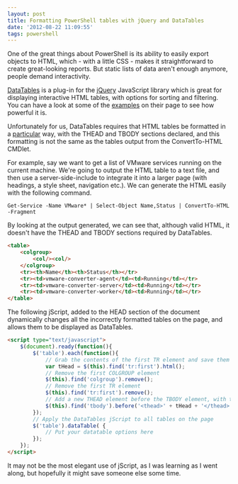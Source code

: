 ```yaml
---
layout: post
title: Formatting PowerShell tables with jQuery and DataTables
date: '2012-08-22 11:09:55'
tags: powershell
---
```



One of the great things about PowerShell is its ability to easily export objects to HTML, which  - with a little CSS  - makes it straightforward to create great-looking reports. But static lists of data aren't enough anymore, people demand interactivity.

[DataTables](http://datatables.net) is a plug-in for the [jQuery](http://jquery.com/) JavaScript library which is great for displaying interactive HTML tables, with options for sorting and filtering. You can have a look at some of the [examples](http://datatables.net/examples/) on their page to see how powerful it is.

Unfortunately for us, DataTables requires that HTML tables be formatted in a [particular](http://datatables.net/usage/) way, with the THEAD and TBODY sections declared, and this formatting is not the same as the tables output from the ConvertTo-HTML CMDlet.

For example, say we want to get a list of VMware services running on the current machine. We're going to output the HTML table to a text file, and then use a server-side-include to integrate it into a larger page (with headings, a style sheet, navigation etc.). We can generate the HTML easily with the following command.

`Get-Service -Name VMware* | Select-Object Name,Status | ConvertTo-HTML -Fragment`

By looking at the output generated, we can see that, although valid HTML, it doesn't have the THEAD and TBODY sections required by DataTables.

```html
<table>
    <colgroup>
        <col/><col/>
    </colgroup>
    <tr><th>Name</th><th>Status</th></tr>
    <tr><td>vmware-converter-agent</td><td>Running</td></tr>
    <tr><td>vmware-converter-server</td><td>Running</td></tr>
    <tr><td>vmware-converter-worker</td><td>Running</td></tr>
</table>
```

The following jScript, added to the HEAD section of the document dynamically changes all the incorrectly formatted tables on the page, and allows them to be displayed as DataTables.

```html
<script type="text/javascript">
    $(document).ready(function(){
        $('table').each(function(){
            // Grab the contents of the first TR element and save them to a variable
            var tHead = $(this).find('tr:first').html();
            // Remove the first COLGROUP element
            $(this).find('colgroup').remove();
            // Remove the first TR element
            $(this).find('tr:first').remove();
            // Add a new THEAD element before the TBODY element, with the contents of the first TR element which we saved earlier.
            $(this).find('tbody').before('<thead>' + tHead + '</thead>');
        });
        // Apply the DataTables jScript to all tables on the page
        $('table').dataTable( {
            // Put your datatable options here
        });
    });
</script>
```

It may not be the most elegant use of jScript, as I was learning as I went along, but hopefully it might save someone else some time.